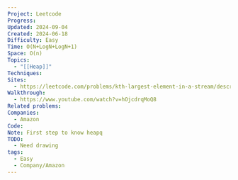 ```yaml
---
Project: Leetcode
Progress: 
Updated: 2024-09-04
Created: 2024-06-18
Difficulty: Easy
Time: O(N+LogN+LogN+1)
Space: O(n)
Topics:
  - "[[Heap]]"
Techniques: 
Sites:
  - https://leetcode.com/problems/kth-largest-element-in-a-stream/description/
Walkthrough:
  - https://www.youtube.com/watch?v=hOjcdrqMoQ8
Related problems: 
Companies:
  - Amazon
Code: 
Note: First step to know heapq
TODO:
  - Need drawing
tags:
  - Easy
  - Company/Amazon
---
```

